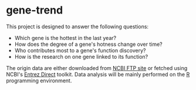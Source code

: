 gene-trend
==========

This project is designed to answer the following questions:

* Which gene is the hottest in the last year?
* How does the degree of a gene's hotness change over time?
* Who contributes most to a gene's function discovery?
* How is the research on one gene linked to its function?

The origin data are either downloaded from [NCBI FTP site][ncbi_ftp] or fetched
using NCBI's [Entrez Direct][edirect] toolkit. Data analysis will be mainly
performed on the [R][R] programming environment.

[ncbi_ftp]: ftp://ftp.ncbi.nlm.nih.gov/
[edirect]: https://www.ncbi.nlm.nih.gov/news/02-06-2014-entrez-direct-released/
[R]: https://cran.r-project.org/
